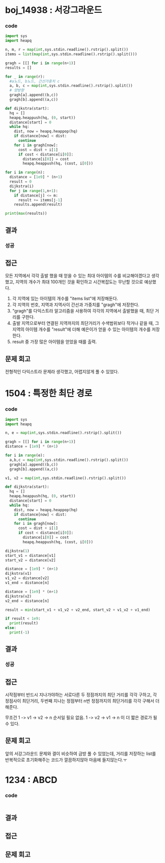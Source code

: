 # boj_14938 : 서강그라운드
### code
```python
import sys
import heapq

n, m, r = map(int,sys.stdin.readline().rstrip().split())
items = list(map(int,sys.stdin.readline().rstrip().split()))

gragh = [[] for i in range(n+1)]
results = []

for _ in range(r):
  #a노드, b노드, 간선가중치 c
  a, b, c = map(int,sys.stdin.readline().rstrip().split())
  # 양방향
  gragh[a].append((b,c))
  gragh[b].append((a,c))

def dijkstra(start):
  hq = []
  heapq.heappush(hq, (0, start))
  distance[start] = 0
  while hq:
    dist, now = heapq.heappop(hq)
    if distance[now] < dist:
      continue
    for i in gragh[now]:
      cost = dist + i[1]
      if cost < distance[i[0]]:
        distance[i[0]] = cost
        heapq.heappush(hq, (cost, i[0]))

for i in range(n):
  distance = [1e9] * (n+1)
  result = 0
  dijkstra(i)
  for j in range(1,n+1):
    if distance[j] <= m:
      result += items[j-1]
    results.append(result)

print(max(results))
  ```
## 결과
### 성공
## 접근
모든 지역에서 각각 출발 했을 때 얻을 수 있는 최대 아이템의 수를 비교해야겠다고 생각했고, 지역의 개수가 최대 100개인 것을 확인하고 시간복잡도는 무난할 것으로 예상했다.
1. 각 지역에 있는 아이템의 개수를 "items list"에 저장해둔다.
2. 각 지역의 번호, 지역과 지역사이 간선과 가중치를 "gragh"에 저장한다.
3. "gragh"를 다익스트라 알고리즘을 사용하여 각각의 지역에서 출발했을 때, 최단 거리를 구한다.
4. 출발 지역으로부터 연결된 지역까지의 최단거리가 수색범위보다 작거나 같을 때, 그 지역의 아이템 개수를 "result"에 더해 예은이가 얻을 수 있는 아이템의 개수를 저장한다.
5. result 중 가장 많은 아이템을 얻었을 때를 출력.
## 문제 회고
전형적인 다익스트라 문제라 생각했고, 어렵지않게 풀 수 있었다.

# 1504 : 특정한 최단 경로
### code
```python
import sys
import heapq

n, e = map(int,sys.stdin.readline().rstrip().split())

gragh = [[] for i in range(n+1)]
distance = [1e9] * (n+1)

for i in range(e):
  a,b,c = map(int,sys.stdin.readline().rstrip().split())
  gragh[a].append((b,c))
  gragh[b].append((a,c))

v1, v2 = map(int,sys.stdin.readline().rstrip().split())

def dijkstra(start):
  hq = []
  heapq.heappush(hq, (0, start))
  distance[start] = 0
  while hq:
    dist, now = heapq.heappop(hq)
    if distance[now] < dist:
      continue
    for i in gragh[now]:
      cost = dist + i[1]
      if cost < distance[i[0]]:
        distance[i[0]] = cost
        heapq.heappush(hq, (cost, i[0]))

dijkstra(1)
start_v1 = distance[v1]
start_v2 = distance[v2]

distance = [1e9] * (n+1)
dijkstra(v1)
v1_v2 = distance[v2]
v1_end = distance[n]

distance = [1e9] * (n+1)
dijkstra(v2)
v2_end = distance[n]

result = min(start_v1 + v1_v2 + v2_end, start_v2 + v1_v2 + v1_end)

if result < 1e9:
  print(result)
else:
  print(-1)
  ```
## 결과
### 성공
## 접근
시작점부터 반드시 지나가야하는 서로다른 두 정점까지의 최단 거리를 각각 구하고, 각 정점사이 최단거리, 두번째 지나는 정점부터 n번 정점까지의 최단거리를 각각 구해서
더해준다.

무조건 1 -> v1 -> v2 -> n 순서일 필요 없음. 1 -> v2 -> v1 -> n 이 더 짧은 경로가 될 수 있다.
## 문제 회고
앞의 서강그라운드 문제와 결이 비슷하여 금방 풀 수 있었는데, 거리를 저장하는 list를 반복적으로 초기화해주는 코드가 깔끔하지않아 마음에 들지않는다.ㅜ

# 1234 : ABCD
### code
```python

  ```
## 결과

## 접근

## 문제 회고